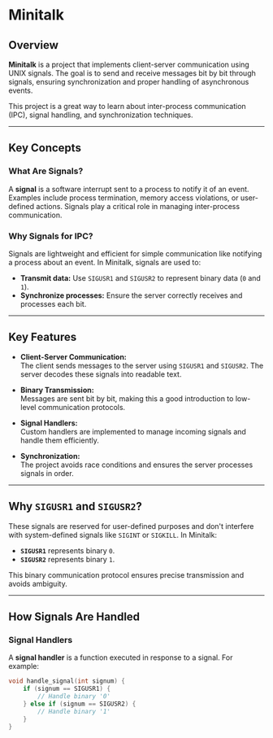 # Minitalk

## Overview

**Minitalk** is a project that implements client-server communication using UNIX signals. The goal is to send and receive messages bit by bit through signals, ensuring synchronization and proper handling of asynchronous events.

This project is a great way to learn about inter-process communication (IPC), signal handling, and synchronization techniques.

---

## Key Concepts

### What Are Signals?

A **signal** is a software interrupt sent to a process to notify it of an event. Examples include process termination, memory access violations, or user-defined actions. Signals play a critical role in managing inter-process communication.

### Why Signals for IPC?

Signals are lightweight and efficient for simple communication like notifying a process about an event. In Minitalk, signals are used to:

- **Transmit data:** Use `SIGUSR1` and `SIGUSR2` to represent binary data (`0` and `1`).
- **Synchronize processes:** Ensure the server correctly receives and processes each bit.

---

## Key Features

- **Client-Server Communication:**  
  The client sends messages to the server using `SIGUSR1` and `SIGUSR2`. The server decodes these signals into readable text.
  
- **Binary Transmission:**  
  Messages are sent bit by bit, making this a good introduction to low-level communication protocols.

- **Signal Handlers:**  
  Custom handlers are implemented to manage incoming signals and handle them efficiently.

- **Synchronization:**  
  The project avoids race conditions and ensures the server processes signals in order.

---

## Why `SIGUSR1` and `SIGUSR2`?

These signals are reserved for user-defined purposes and don't interfere with system-defined signals like `SIGINT` or `SIGKILL`. In Minitalk:

- **`SIGUSR1`** represents binary `0`.  
- **`SIGUSR2`** represents binary `1`.  

This binary communication protocol ensures precise transmission and avoids ambiguity.

---

## How Signals Are Handled

### Signal Handlers
A **signal handler** is a function executed in response to a signal. For example:

```c
void handle_signal(int signum) {
    if (signum == SIGUSR1) {
        // Handle binary '0'
    } else if (signum == SIGUSR2) {
        // Handle binary '1'
    }
}

